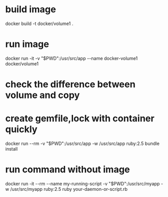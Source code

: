 # build image
docker build -t docker/volume1 .

# run image
docker run -it -v "$PWD":/usr/src/app --name docker-volume1 docker/volume1

# check the difference between volume and copy

# create gemfile,lock with container quickly
docker run --rm -v "$PWD":/usr/src/app -w /usr/src/app ruby:2.5 bundle install

# run command without image
docker run -it --rm --name my-running-script -v "$PWD":/usr/src/myapp -w /usr/src/myapp ruby:2.5 ruby your-daemon-or-script.rb

